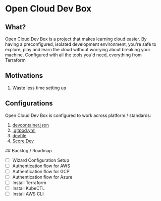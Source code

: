 # Open Cloud Dev Box

## What? 

Open Cloud Dev Box is a project that makes learning cloud easier. By having a preconfigured, isolated development environment, you're safe to explore, play and learn the cloud without worrying about breaking your machine. Configured with all the tools you'd need, everything from Terraform 

## Motivations

1. Waste less time setting up 

## Configurations

Open Cloud Dev Box is configured to work across platform / standards: 

1. [devcontainer.json](https://code.visualstudio.com/docs/devcontainers/containers)
2. [.gitpod.yml](https://www.gitpod.io/docs/references/gitpod-yml)
3. [devfile](https://devfile.io)
4. [Score Dev](https://score.dev)

## Backlog / Roadmap 

- [ ] Wizard Configuration Setup
- [ ] Authentication flow for AWS
- [ ] Authentication flow for GCP
- [ ] Authentication flow for Azure
- [ ] Install Terraform 
- [ ] Install KubeCTL
- [ ] Install AWS CLI
